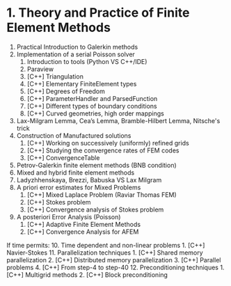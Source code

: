 # 1. Theory and Practice of Finite Element Methods

1. Practical Introduction to Galerkin methods
2. Implementation of a serial Poisson solver
   1. Introduction to tools (Python VS C++/IDE)
   2. Paraview
   3. [C++] Triangulation
   4. [C++] Elementary FiniteElement types
   5. [C++] Degrees of Freedom
   6. [C++] ParameterHandler and ParsedFunction
   7. [C++] Different types of boundary conditions
   8. [C++] Curved geometries, high order mappings
3. Lax-Milgram Lemma, Cea’s Lemma, Bramble-Hilbert Lemma, Nitsche's trick
4. Construction of Manufactured solutions
   1. [C++] Working on successively (uniformly) refined grids
   2. [C++] Studying the convergence rates of FEM codes
   3. [C++] ConvergenceTable
5. Petrov-Galerkin finite element methods (BNB condition)
6. Mixed and hybrid finite element methods
7. Ladyzhhenskaya, Brezzi, Babuska VS Lax Milgram
8. A priori error estimates for Mixed Problems
    1. [C++] Mixed Laplace Problem (Raviar Thomas FEM)
    2. [C++] Stokes problem
    3. [C++] Convergence analysis of Stokes problem
9. A posteriori Error Analysis (Poisson)
    1. [C++] Adaptive Finite Element Methods
    2. [C++] Convergence Analysis for AFEM


If time permits:
10. Time dependent and non-linear problems
    1. [C++] Navier-Stokes
11. Parallelization techniques
    1. [C++] Shared memory parallelization
    2. [C++] Distributed memory parallelization
    3. [C++] Parallel problems
    4. [C++] From step-4 to step-40
12. Preconditioning techniques
    1. [C++] Multigrid methods
    2. [C++] Block preconditioning

<!-- 
1. Drift Diffusion problems
   1. [C++] Poisson + Strong advection term = instability
   2. [C++] Implementation of SUPG
   3. [C++] Implementation of GLS
   4. [C++] Convergence study for Drift-Diffusion problems -->
<!-- 13. Non-linear and time dependent problems
    1. [C++] Exploiting SUNDIALS libraries
    2. [C++] Navier-Stokes implementation with SUNDIALS -->
<!-- 14. Variational Crimes, or Discontinuous Galerkin Methods
15. Stabilization of DG Methods
    1. [C++] SIPG implementation
16. Hybridizable Discontinous Galerkin methods (HDG)
    1. [C++] HDG implementation -->

<!-- 19. Non-matching methods
    1. [C++] Distributed Lagrange Multiplier methods
    2. [C++] Immersed methods -->
